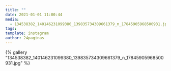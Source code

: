 ```yaml
---
title: ""
date: 2021-01-01 11:00:44
media: 
  - 134538382_140146231099380_139835734309661379_n_17845905968500931.jpg
tags: 
template: instagram
author: 24paginas
---
```


{% gallery "134538382_140146231099380_139835734309661379_n_17845905968500931.jpg" %}

